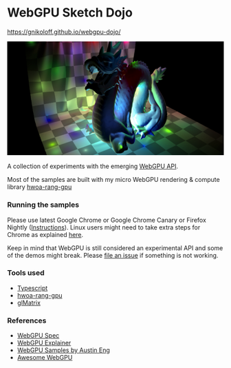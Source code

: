 # WebGPU Sketch Dojo

https://gnikoloff.github.io/webgpu-dojo/

![Sketch render](https://github.com/gnikoloff/webgpu-dojo/blob/gh-pages/src/assets/webgpu-sketch-dojo-social.png?raw=true)

A collection of experiments with the emerging [WebGPU API](https://gpuweb.github.io/gpuweb/).

Most of the samples are built with my micro WebGPU rendering & compute library [hwoa-rang-gpu](https://gnikoloff.github.io/hwoa-rang-gpu/)

### Running the samples

Please use latest Google Chrome or Google Chrome Canary or Firefox Nightly ([Instructions](https://hacks.mozilla.org/2020/04/experimental-webgpu-in-firefox/)). Linux users might need to take extra steps for Chrome as explained [here](https://hacks.mozilla.org/2020/04/experimental-webgpu-in-firefox/).

Keep in mind that WebGPU is still considered an experimental API and some of the demos might break. Please [file an issue](https://github.com/gnikoloff/webgpu-dojo/issues) if something is not working.

### Tools used

- [Typescript](https://www.typescriptlang.org/)
- [hwoa-rang-gpu](https://gnikoloff.github.io/hwoa-rang-gpu/)
- [glMatrix](https://glmatrix.net/)

### References

- [WebGPU Spec](https://www.w3.org/TR/webgpu/)
- [WebGPU Explainer](https://gpuweb.github.io/gpuweb/explainer/)
- [WebGPU Samples by Austin Eng](https://github.com/austinEng/webgpu-samples)
- [Awesome WebGPU](https://github.com/mikbry/awesome-webgpu)
